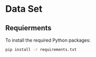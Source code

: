 # Data Set

## Requierments 

To install the required Python packages:

```bash
pip install -r requirements.txt
